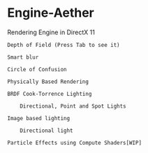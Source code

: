 # Engine-Aether
Rendering Engine in DirectX 11

	Depth of Field (Press Tab to see it)

	Smart blur

	Circle of Confusion

	Physically Based Rendering

	BRDF Cook-Torrence Lighting

		Directional, Point and Spot Lights

	Image based lighting

		Directional light

	Particle Effects using Compute Shaders[WIP]
